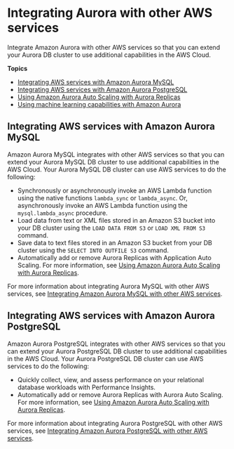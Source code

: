 # Integrating Aurora with other AWS services<a name="Aurora.Integrating"></a>

Integrate Amazon Aurora with other AWS services so that you can extend your Aurora DB cluster to use additional capabilities in the AWS Cloud\. 

**Topics**
+ [Integrating AWS services with Amazon Aurora MySQL](#Aurora.Integrating.AuroraMySQL)
+ [Integrating AWS services with Amazon Aurora PostgreSQL](#Aurora.Integrating.AuroraPostgreSQL)
+ [Using Amazon Aurora Auto Scaling with Aurora Replicas](Aurora.Integrating.AutoScaling.md)
+ [Using machine learning capabilities with Amazon Aurora](aurora-ml.md)

## Integrating AWS services with Amazon Aurora MySQL<a name="Aurora.Integrating.AuroraMySQL"></a>

Amazon Aurora MySQL integrates with other AWS services so that you can extend your Aurora MySQL DB cluster to use additional capabilities in the AWS Cloud\. Your Aurora MySQL DB cluster can use AWS services to do the following:
+ Synchronously or asynchronously invoke an AWS Lambda function using the native functions `lambda_sync` or `lambda_async`\. Or, asynchronously invoke an AWS Lambda function using the `mysql.lambda_async` procedure\.
+ Load data from text or XML files stored in an Amazon S3 bucket into your DB cluster using the `LOAD DATA FROM S3` or `LOAD XML FROM S3` command\.
+ Save data to text files stored in an Amazon S3 bucket from your DB cluster using the `SELECT INTO OUTFILE S3` command\.
+ Automatically add or remove Aurora Replicas with Application Auto Scaling\. For more information, see [Using Amazon Aurora Auto Scaling with Aurora Replicas](Aurora.Integrating.AutoScaling.md)\.

For more information about integrating Aurora MySQL with other AWS services, see [Integrating Amazon Aurora MySQL with other AWS services](AuroraMySQL.Integrating.md)\.

## Integrating AWS services with Amazon Aurora PostgreSQL<a name="Aurora.Integrating.AuroraPostgreSQL"></a>

Amazon Aurora PostgreSQL integrates with other AWS services so that you can extend your Aurora PostgreSQL DB cluster to use additional capabilities in the AWS Cloud\. Your Aurora PostgreSQL DB cluster can use AWS services to do the following:
+ Quickly collect, view, and assess performance on your relational database workloads with Performance Insights\.
+ Automatically add or remove Aurora Replicas with Aurora Auto Scaling\. For more information, see [Using Amazon Aurora Auto Scaling with Aurora Replicas](Aurora.Integrating.AutoScaling.md)\.

For more information about integrating Aurora PostgreSQL with other AWS services, see [Integrating Amazon Aurora PostgreSQL with other AWS services](AuroraPostgreSQL.Integrating.md)\.